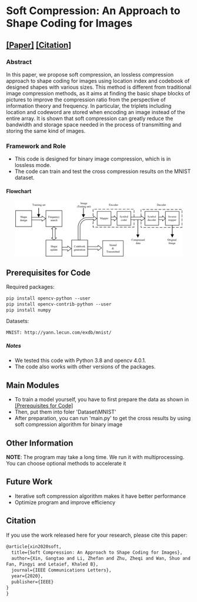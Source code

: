 # Soft Compression: An Approach to Shape Coding for Images

## [[Paper]](https://ieeexplore.ieee.org/document/9247990) [[Citation]](#citation)

### Abstract

In this paper, we propose soft compression, an lossless compression approach to shape coding for images using location 
index and codebook of designed shapes with various sizes. This method is different from traditional image compression 
methods, as it aims at finding the basic shape blocks of pictures to improve the compression ratio from the perspective 
of information theory and frequency. In particular, the triplets including location and codeword are stored when 
encoding an image instead of the entire array. It is shown that soft compression can greatly reduce the bandwidth and 
storage space needed in the process of transmitting and storing the same kind of images.

### Framework and Role
- This code is designed for binary image compression, which is in lossless mode. 
- The code can train and test the cross compression results on the MNIST dataset.
#### Flowchart
<div align="center">
  <img src='Figures/Flowchart.png' width="90%"/>
</div>


## Prerequisites for Code

Required packages:
```
pip install opencv-python --user
pip install opencv-contrib-python --user
pip install numpy
```

Datasets:

```
MNIST: http://yann.lecun.com/exdb/mnist/
```


##### Notes
- We tested this code with Python 3.8 and opencv 4.0.1.
- The code also works with other versions of the packages.


## Main Modules
- To train a model yourself, you have to first prepare the data as shown in [[Prerequisites for Code]](#prerequisites-for-code)
- Then, put them into foler 'Dataset\\MNIST'
- After preparation, you can run 'main.py' to get the cross results by using soft compression algorithm for binary image

## Other Information
**NOTE**: The program may take a long time. We run it with multiprocessing. You can choose optional methods to accelerate it

## Future Work

- Iterative soft compression algorithm makes it have better performance
- Optimize program and improve efficiency

## Citation

If you use the work released here for your research, please cite this paper:
```
@article{xin2020soft,
  title={Soft Compression: An Approach to Shape Coding for Images},
  author={Xin, Gangtao and Li, Zhefan and Zhu, Zheqi and Wan, Shuo and Fan, Pingyi and Letaief, Khaled B},
  journal={IEEE Communications Letters},
  year={2020},
  publisher={IEEE}
}
}
```
